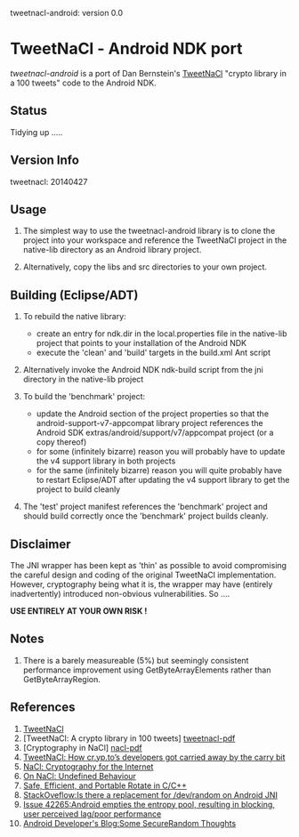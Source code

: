 tweetnacl-android: version 0.0

# TweetNaCl - Android NDK port

*tweetnacl-android* is a port of Dan Bernstein's [TweetNaCl][tweetnacl] "crypto library in a 100 tweets" code to 
the Android NDK.

Status
------
Tidying up .....

Version Info
------------
tweetnacl: 20140427

Usage
-----
1. The simplest way to use the tweetnacl-android library is to clone the project into your workspace and
   reference the TweetNaCl project in the native-lib directory as an Android library project.

2. Alternatively, copy the libs and src directories to your own project.

Building (Eclipse/ADT)
----------------------
1. To rebuild the native library:
   - create an entry for ndk.dir in the local.properties file in the native-lib project that points to your
     installation of the Android NDK
   - execute the 'clean' and 'build' targets in the build.xml Ant script

2. Alternatively invoke the Android NDK ndk-build script from the jni directory in the native-lib project

3. To build the 'benchmark' project:
   - update the Android section of the project properties so that the android-support-v7-appcompat
     library project references the Android SDK extras/android/support/v7/appcompat project (or a copy
     thereof)
   - for some (infinitely bizarre) reason you will probably have to update the v4 support library in both
     projects 
   - for the same (infinitely bizarre) reason you will quite probably have to restart Eclipse/ADT after
     updating the v4 support library to get the project to build cleanly

4. The 'test' project manifest references the 'benchmark' project and should build correctly once the 'benchmark'
   project builds cleanly.

Disclaimer
----------
The JNI wrapper has been kept as 'thin' as possible to avoid compromising the careful design
and coding of the original TweetNaCl implementation. However, cryptography being what it is, 
the wrapper may have (entirely inadvertently) introduced non-obvious vulnerabilities. So ....

**USE ENTIRELY AT YOUR OWN RISK !**

Notes
-----
1. There is a barely measureable (5%) but seemingly consistent performance improvement using 
   GetByteArrayElements rather than GetByteArrayRegion.

References
----------

1.  [TweetNaCl][tweetnacl]
2.  [TweetNaCl: A crypto library in 100 tweets] [tweetnacl-pdf]
3.  [Cryptography in NaCl] [nacl-pdf]
4.  [TweetNaCl: How cr.yp.to’s developers got carried away by the carry bit][carrybitbug]
5.  [NaCl: Cryptography for the Internet][slides]
6.  [On NaCl: Undefined Behaviour][ciawof]
7.  [Safe, Efficient, and Portable Rotate in C/C++][regehr]
8.  [StackOveflow:Is there a replacement for /dev/random on Android JNI][stackoverflow]
9.  [Issue 42265:Android empties the entropy pool, resulting in blocking, user perceived lag/poor performance][issue]
10. [Android Developer's Blog:Some SecureRandom Thoughts][android]


[tweetnacl]:     http://tweetnacl.cr.yp.to
[tweetnacl-pdf]: http://tweetnacl.cr.yp.to/tweetnacl-20131229.pdf
[nacl-pdf]:      http://cr.yp.to/highspeed/naclcrypto-20090310.pdf
[carrybitbug]:   http://blog.skylable.com/2014/05/tweetnacl-carrybit-bug
[slides]:        http://cryptojedi.org/peter/data/tenerife-20130121.pdf
[ciawof]:        http://coderinaworldofcode.blogspot.com/2014/03/on-nacl.html
[regehr]:        http://blog.regehr.org/archives/1063
[stackoverflow]: https://stackoverflow.com/questions/13055491/is-there-a-replacement-for-dev-random-on-android-jni
[issue]:         https://code.google.com/p/android/issues/detail?id=42265
[android]:       http://android-developers.blogspot.com/2013/08/some-securerandom-thoughts.html
